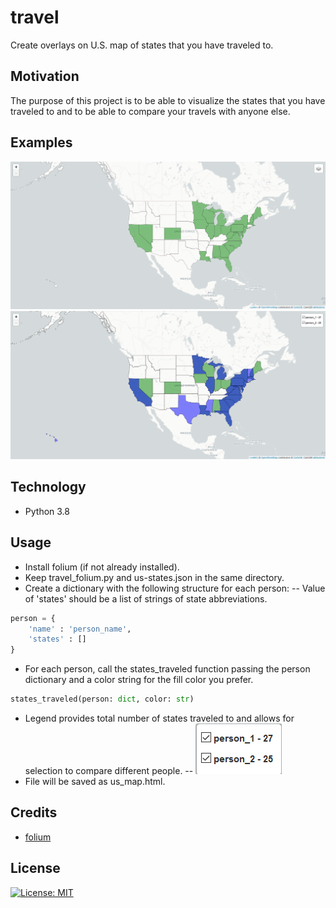 # travel
Create overlays on U.S. map of states that you have traveled to.

## Motivation
The purpose of this project is to be able to visualize the states that you have traveled to and to be able to compare your travels with anyone else. 

## Examples
![text](https://github.com/dcribb19/travel/blob/master/examples/travel_1.png '1 Person')
![text](https://github.com/dcribb19/travel/blob/master/examples/travel_2.png 'Comparing 2 People')

## Technology
- Python 3.8

## Usage
- Install folium (if not already installed).
- Keep travel_folium.py and us-states.json in the same directory.
- Create a dictionary with the following structure for each person:
-- Value of 'states' should be a list of strings of state abbreviations.
```python
person = {
    'name' : 'person_name',
    'states' : []
}
```
- For each person, call the states_traveled function passing the person dictionary and a color string for the fill color you prefer. 
```python
states_traveled(person: dict, color: str)
```
- Legend provides total number of states traveled to and allows for selection to compare different people.
-- ![text](https://github.com/dcribb19/travel/blob/master/examples/legend.png 'Legend')
- File will be saved as us_map.html.

## Credits
- [folium](https://python-visualization.github.io/folium/)

## License
[![License: MIT](https://img.shields.io/badge/License-MIT-yellow.svg)](https://opensource.org/licenses/MIT)